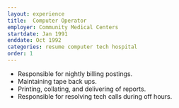 ```yaml
---
layout: experience
title:  Computer Operator
employer: Community Medical Centers
startdate: Jan 1991
enddate: Oct 1992
categories: resume computer tech hospital
order: 1
---
```


  - Responsible for nightly billing postings. 
  - Maintaining tape back ups. 
  - Printing, collating, and delivering of reports. 
  - Responsible for resolving tech calls during off hours.
